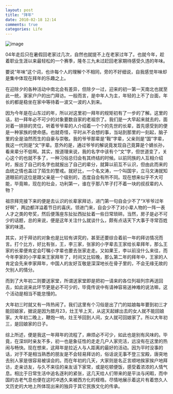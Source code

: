 ```yaml
---
layout: post
title: "拜年"
date: 2010-02-18 12:14
comments: true
categories: Life
---
```


![image](http://i1027.photobucket.com/albums/y332/bmzombiekittie/black-and-white-photography-009.jpg)

04年走后只在暑假回老家过几次，自然也就提不上在老家过年了。也就今年，趁着职业生涯以来最轻松的一个赛季，隆冬三九未过赶回老家期待感受久违的年味。

要说“年味”这个词，也许每个人的理解个不相同，旁的不好细说，自我感觉年味却是集中体现在拜年的乐趣之上。

在迎除夕的各种活动中南北会有差异，但除夕一过，迎来的初一第一天南北也就至此一统，家家户户的出门拜访。一般而言，是中年人为主，年轻的上不了台面，年长的都是稳坐在家中等待着一波又一波的人到来。

因为今年是在山东过的年，所以对这里初一拜年的规矩初有了一步的了解。这里的话，初一拜年必不可少的对象要数自家的老祖宗了。我们是一大早起来就去的，面对着一排排的灵位，听着爷爷辈的人介绍着一个个的先世的长辈，首先感受到的便是一种家族的使命感。也就奇怪，平时从不会想的事，当站到那里的一刻起，脑子里的全是油然而生的自豪与崇敬。我的爷爷那辈是“鞍”字辈，父亲则是“国”字辈，我这一代则是“文”字辈。意外的是，通过爷爷的解说竟发现自己竟算是个嫡长孙，看来辈分不低啊。其实，按道理来说，我的名字中该有个“文”字，但世道变了，关心这个的也就不多了，一种习俗总归会有其终结的时候。以前同族的人互相介绍时，报出了自己的名字也就报出了自己的辈分，就算以前互不认识，但由此而来的血统之情也盖过了陌生的警戒。就好比，一个名文涛，一个叫国宇，立马文涛就知道眼前的这位是跟父亲是一个级别的，态度自会有所不同。现在想来似乎不大可能，毕竟嘛，现在的社会，功利第一，谁在乎那八竿子打不着一块的叔叔辈的人物？

祖宗拜完接下来的便是去认识的长辈家拜访，进门第一句自会少不了“X爷爷过年好啊”，两边都洋溢着节日的喜庆。领进门来，自会少不了对小辈人物的一阵一表人才之类的夸奖，然后便落座东扯扯西扯扯着一些日常琐碎。当然，房子是必不可少的话题，总的来说，便是这年关注什么就谈什么，颇有点话天下大事于寻常百姓家的味道。

其实，对于拜访的对象也是比较有讲究的，甚至还要综合着前一年的拜访情况而言。打个比方，好比有张，王，李三家，张家的小字辈去王家给长辈拜年，那么王家的长辈便肯定会叮嘱小字辈也要去张家走走。又如果王，李以前没什么来往，而今年李家的小字辈来王家拜年了，时间又比较晚，那么第二年的拜年中，王家的人肯定会先来李家拜年，中国人的友好互敬是深深地长在骨子里的，不会无缘无故的欠别人的情分。

而到了大年初二则要送家堂，所谓送家堂即是把初一请来的各位列祖列宗再送回去，如此说来此环节更是必不可少的，毕竟传说中有请神容易送神难的说法嘛，这个活动是相当不能怠慢的。

大年初三时就又有一阵热闹了。我们这里有个习俗是出了门的姑娘每年要到初三才能回娘家，据说是因为腊月23，灶王爷上天，从这天起嫁出去的女人就不能回娘家。大年初二晚上，鞭炮一响，灶王爷回到人间，女人就可回娘家了。所以大年初三，是回娘家的日子。

综上所述，便是我这一年拜年的流程了，麻烦必不可少，如此也是别有风味的。毕竟，在深圳时亲友不多，初一也是象征性的走走几户人家完活，远没有在这里的热闹与畅快。现在想来，这拜年是拉近人与人距离的最好的活动。因为平时没事的话，对于不是相当熟悉的朋友是不会轻易拜访的，俗话说无事不登三宝殿，唐突地去别人家是很容易被误会的。而在年初的几天，大家则是名正言顺地挨家挨户地拜访，走亲访友，与久不来往的亲友话下家常，或是吃顿便饭，感受着浓浓的人情气息。相比于日常生活中追名逐利的紧张，这几天给人们带来的是平淡与闲暇，而中国的古老气息也便在这时冲透久来被西方化的桎梏，尽情地展示着这片有着悠久人文历史的大地上所体现出来的独异于其它民族文化的传承。